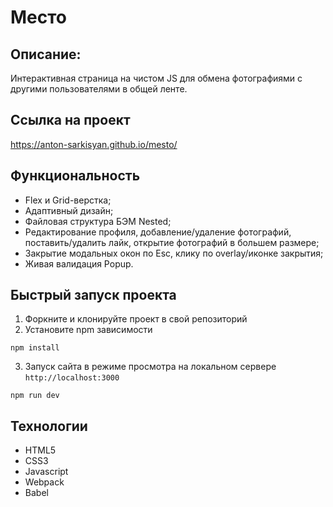 # Место

## Описание:

Интерактивная страница на чистом JS для обмена фотографиями с другими пользователями в общей ленте.

## Ссылка на проект
https://anton-sarkisyan.github.io/mesto/

## Функциональность
* Flex и Grid-верстка;
* Адаптивный дизайн;
* Файловая структура БЭМ Nested;
* Редактирование профиля, добавление/удаление фотографий, поставить/удалить лайк, открытие фотографий в большем размере;
* Закрытие модальных окон по Esc, клику по overlay/иконке закрытия;
* Живая валидация Popup. 

## Быстрый запуск проекта
1. Форкните и клонируйте проект в свой репозиторий
2. Установите npm зависимости 
```
npm install
```
3. Запуск сайта в режиме просмотра на локальном сервере `http://localhost:3000`
```
npm run dev
```

## Технологии

* HTML5 
* CSS3
* Javascript
* Webpack
* Babel


